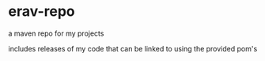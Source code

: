 # erav-repo
a maven repo for my projects

includes releases of my code that can be linked to using the provided pom's
